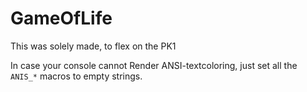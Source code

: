 # GameOfLife

This was solely made, to flex on the PK1

In case your console cannot Render ANSI-textcoloring, just set all the `ANIS_*` macros to empty strings.
